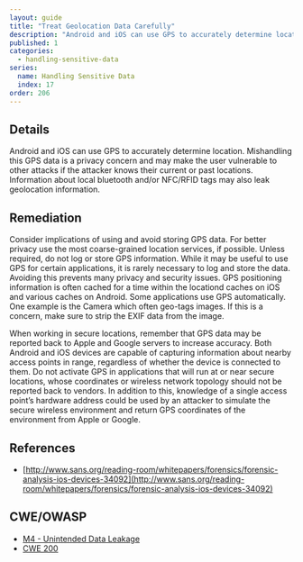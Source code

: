 ```yaml
---
layout: guide
title: "Treat Geolocation Data Carefully"
description: "Android and iOS can use GPS to accurately determine location.  Mishandling this GPS data is a privacy concern and may make the user vulnerable to other attacks if the attacker knows their current or past locations. Information about local bluetooth and/or NFC/RFID tags may also leak geolocation information."
published: 1
categories:
  - handling-sensitive-data
series:
  name: Handling Sensitive Data
  index: 17
order: 206
--- 
```


## Details

Android and iOS can use GPS to accurately determine location.  Mishandling this GPS data is a privacy concern and may make the user vulnerable to other attacks if the attacker knows their current or past locations. Information about local bluetooth and/or NFC/RFID tags may also leak geolocation information.

## Remediation

Consider implications of using and avoid storing GPS data. For better privacy use the most coarse-grained location services, if possible.  Unless required, do not log or store GPS information. While it may be useful to use GPS for certain applications, it is rarely necessary to log and store the data. Avoiding this prevents many privacy and security issues. GPS positioning information is often cached for a time within the locationd caches on iOS and various caches on Android. Some applications use GPS automatically. One example is the Camera which often geo-tags images. If this is a concern, make sure to strip the EXIF data from the image.

When working in secure locations, remember that GPS data may be reported back to Apple and Google servers to increase accuracy. Both Android and iOS devices are capable of capturing information about nearby access points in range, regardless of whether the device is connected to them. Do not activate GPS in applications that will run at or near secure locations, whose coordinates or wireless network topology should not be reported back to vendors. In addition to this, knowledge of a single access point’s hardware address could be used by an attacker to simulate the secure wireless environment and return GPS coordinates of the environment from Apple or Google.

## References

 * [http://www.sans.org/reading-room/whitepapers/forensics/forensic-analysis-ios-devices-34092](http://www.sans.org/reading-room/whitepapers/forensics/forensic-analysis-ios-devices-34092)

## CWE/OWASP 

 * [M4 - Unintended Data Leakage](https://www.owasp.org/index.php/Mobile_Top_10_2014-M4)
 * [CWE 200](http://cwe.mitre.org/data/definitions/200.html)
